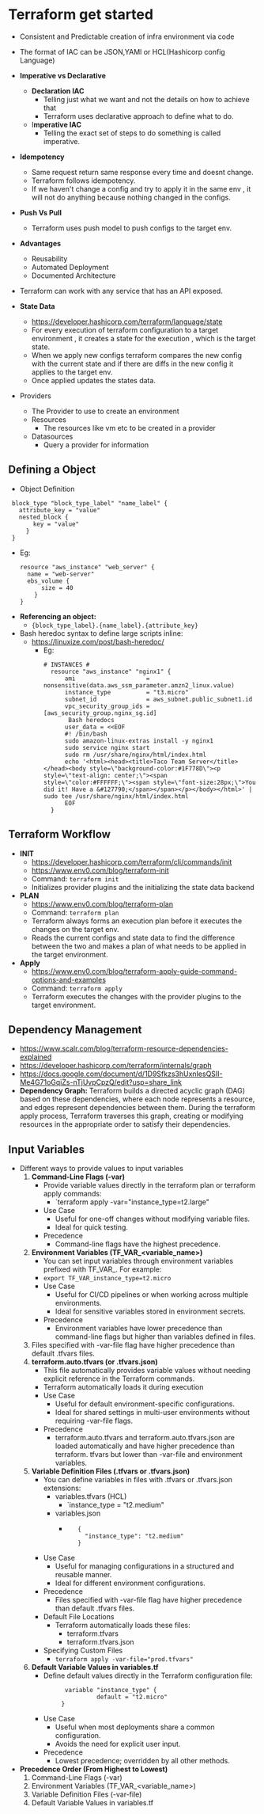 # Terraform get started
- Consistent and Predictable creation of infra environment via code
- The format of IAC can be JSON,YAMl or HCL(Hashicorp config Language)
- **Imperative vs Declarative**
  - **Declaration IAC**
    - Telling just what we want and not the details on how to achieve that
    - Terraform uses declarative approach to define what to do.
  - I**mperative IAC**
    - Telling the exact set of steps to do something is called imperative.
- **Idempotency**
  - Same request return same response every time and doesnt change.
  - Terraform follows idempotency.
  - If we haven't change a config and try to apply it in the same env , it will not do anything because nothing changed in the configs.
- **Push Vs Pull**
  - Terraform uses push model to push configs to the target env.
- **Advantages**
  - Reusability
  - Automated Deployment
  - Documented Architecture
- Terraform can work with any service that has an API exposed.
- **State Data**
  - https://developer.hashicorp.com/terraform/language/state
  - For every execution of terraform configuration to a target environment , it creates a state for the execution , 
    which is the target state.
  - When we apply new configs terraform compares the new config with the current state and if there are diffs in the new
     config it applies to the target env.
  - Once applied updates the states data.

- Providers
  - The Provider to use to create an environment
  - Resources
    - The resources like vm etc to be created in a provider
  - Datasources
    - Query a provider for information

## **Defining a Object**
- Object Definition
 ```
  block_type "block_type_label" "name_label" {
    attribute_key = "value"
    nested_block {
        key = "value"
      }
  }
  ```
  
  - Eg: 
    ```
    resource "aws_instance" "web_server" {
      name = "web-server"
      ebs_volume {
          size = 40
        }
    }

    ```
- **Referencing an object:**
  - `{block_type_label}.{name_label}.{attribute_key}`
- Bash heredoc syntax to define large scripts inline:
  - https://linuxize.com/post/bash-heredoc/
    - Eg:
      ``` 
      # INSTANCES #
        resource "aws_instance" "nginx1" {
            ami                    = nonsensitive(data.aws_ssm_parameter.amzn2_linux.value)
            instance_type          = "t3.micro"
            subnet_id              = aws_subnet.public_subnet1.id
            vpc_security_group_ids = [aws_security_group.nginx_sg.id]
             Bash heredocs
            user_data = <<EOF
            #! /bin/bash
            sudo amazon-linux-extras install -y nginx1
            sudo service nginx start
            sudo rm /usr/share/nginx/html/index.html
            echo '<html><head><title>Taco Team Server</title></head><body style=\"background-color:#1F778D\"><p style=\"text-align: center;\"><span style=\"color:#FFFFFF;\"><span style=\"font-size:28px;\">You did it! Have a &#127790;</span></span></p></body></html>' | sudo tee /usr/share/nginx/html/index.html
            EOF
        }
      ```
      
  
## Terraform Workflow
- **INIT**
  - https://developer.hashicorp.com/terraform/cli/commands/init
  - https://www.env0.com/blog/terraform-init
  - Command: `terraform init`
  - Initializes provider plugins and the initializing the state data backend
- **PLAN**
  - https://www.env0.com/blog/terraform-plan
  - Command: `terraform plan`
  - Terraform always forms an execution plan before it executes the changes on the target env.
  - Reads the current configs and state data to find the difference between the two and makes a plan of what needs to be
     applied in the target environment.
- **Apply**
  - https://www.env0.com/blog/terraform-apply-guide-command-options-and-examples
  - Command: `terraform apply`
  - Terraform executes the changes with the provider plugins to the target environment.

## Dependency Management
- https://www.scalr.com/blog/terraform-resource-dependencies-explained
- https://developer.hashicorp.com/terraform/internals/graph
- https://docs.google.com/document/d/1D9Sfkzs3hUxnIesQSII-Me4G71oGqiZs-nTjUvpCpzQ/edit?usp=share_link
- **Dependency Graph:**
  Terraform builds a directed acyclic graph (DAG) based on these dependencies, where each node represents a resource,
   and edges represent dependencies between them. During the terraform apply process, Terraform traverses this graph, 
   creating or modifying resources in the appropriate order to satisfy their dependencies.


## Input Variables
- Different ways to provide values to input variables
  1. **Command-Line Flags (-var)**
     - Provide variable values directly in the terraform plan or terraform apply commands:
       - `terraform apply -var="instance_type=t2.large"
     - Use Case
       - Useful for one-off changes without modifying variable files.
       - Ideal for quick testing.
     - Precedence
       - Command-line flags have the highest precedence.
  2. **Environment Variables (TF_VAR_<variable_name>)**
      - You can set input variables through environment variables prefixed with TF_VAR_. For example:
       - `export TF_VAR_instance_type=t2.micro`
       - Use Case 
         - Useful for CI/CD pipelines or when working across multiple environments. 
         - Ideal for sensitive variables stored in environment secrets. 
       - Precedence 
         - Environment variables have lower precedence than command-line flags but higher than variables defined in files.
  3. Files specified with -var-file flag have higher precedence than default .tfvars files.
  4. **terraform.auto.tfvars (or .tfvars.json)**
     - This file automatically provides variable values without needing explicit reference in the Terraform commands. 
     - Terraform automatically loads it during execution
     - Use Case 
       - Useful for default environment-specific configurations. 
       - Ideal for shared settings in multi-user environments without requiring -var-file flags.
     - Precedence 
       - terraform.auto.tfvars and terraform.auto.tfvars.json are loaded automatically and have higher precedence than terraform.
           tfvars but lower than -var-file and environment variables.
  5. **Variable Definition Files (.tfvars or .tfvars.json)**
      - You can define variables in files with .tfvars or .tfvars.json extensions:
        - variables.tfvars (HCL)
          - `instance_type = "t2.medium"
        - variables.json
          - ```
               {
                 "instance_type": "t2.medium"
               }
            ```
     - Use Case
       - Useful for managing configurations in a structured and reusable manner.
       - Ideal for different environment configurations.
     - Precedence
       - Files specified with -var-file flag have higher precedence than default .tfvars files.
     - Default File Locations
       - Terraform automatically loads these files:
         - terraform.tfvars 
         - terraform.tfvars.json
     - Specifying Custom Files
       - `terraform apply -var-file="prod.tfvars"`
  6. **Default Variable Values in variables.tf**
     - Define default values directly in the Terraform configuration file:
       ```azure
             variable "instance_type" {
                      default = "t2.micro"
            }
       ```
     - Use Case
       - Useful when most deployments share a common configuration.
       - Avoids the need for explicit user input.
     - Precedence
       - Lowest precedence; overridden by all other methods.
- **Precedence Order (From Highest to Lowest)**
  1. Command-Line Flags (-var)
  2. Environment Variables (TF_VAR_<variable_name>)
  3. Variable Definition Files (-var-file)
  4. Default Variable Values in variables.tf
  